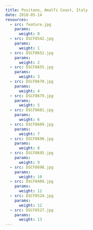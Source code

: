 ```yaml
---
title: Positano, Amalfi Coast, Italy
date: 2018-05-14
resources:
  - src: feature.jpg
    params:
      weight: 0
  - src: DSCF8542.jpg
    params:
      weight: 1
  - src: DSCF8652.jpg
    params:
      weight: 2
  - src: DSCF8655.jpg
    params:
      weight: 3
  - src: DSCF8670.jpg
    params:
      weight: 4
  - src: DSCF8679.jpg
    params:
      weight: 5
  - src: DSCF8681.jpg
    params:
      weight: 6
  - src: DSCF8689.jpg
    params:
      weight: 7
  - src: DSCF8690.jpg
    params:
      weight: 8
  - src: DSCF8695.jpg
    params:
      weight: 9
  - src: DSCF8698.jpg
    params:
      weight: 10
  - src: DSCF8409.jpg
    params:
      weight: 11
  - src: DSCF8524.jpg
    params:
      weight: 12
  - src: DSCF8527.jpg
    params:
      weight: 13
---
```

